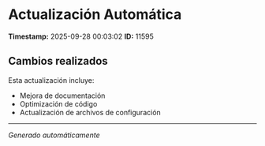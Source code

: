 # Actualización Automática

**Timestamp:** 2025-09-28 00:03:02
**ID:** 11595

## Cambios realizados

Esta actualización incluye:
- Mejora de documentación
- Optimización de código
- Actualización de archivos de configuración

---
*Generado automáticamente*
